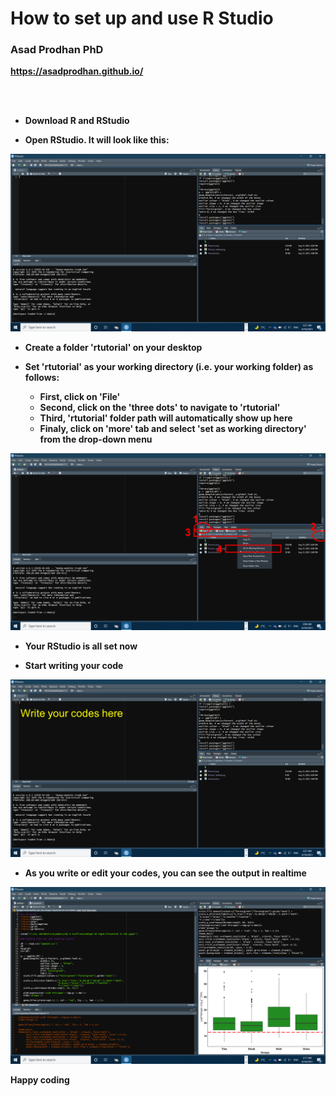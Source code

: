 # **How to set up and use R Studio** <br />


### **Asad Prodhan PhD** 


**https://asadprodhan.github.io/**


<br />

<br />


- **Download R and RStudio** 
 
- **Open RStudio. It will look like this:**

![Alt Text](https://github.com/asadprodhan/Setting-up-R-Studio/blob/main/RStudioSetup1.png)

- **Create a folder 'rtutorial' on your desktop**
 
- **Set 'rtutorial' as your working directory (i.e. your working folder) as follows:**

  - **First, click on 'File'**
  - **Second, click on the 'three dots' to navigate to 'rtutorial'**
  - **Third, 'rtutorial' folder path will automatically show up here** 
  - **Finaly, click on 'more' tab and select 'set as working directory' from the drop-down menu**

![Alt Text](https://github.com/asadprodhan/Setting-up-R-Studio/blob/main/RStudioSetup2.png)

- **Your RStudio is all set now**

- **Start writing your code**

![Alt Text](https://github.com/asadprodhan/Setting-up-R-Studio/blob/main/RStudioSetup3.png)


- **As you write or edit your codes, you can see the output in realtime**

![Alt Text](https://github.com/asadprodhan/Setting-up-R-Studio/blob/main/RStudioSetup4.png)

**Happy coding**
